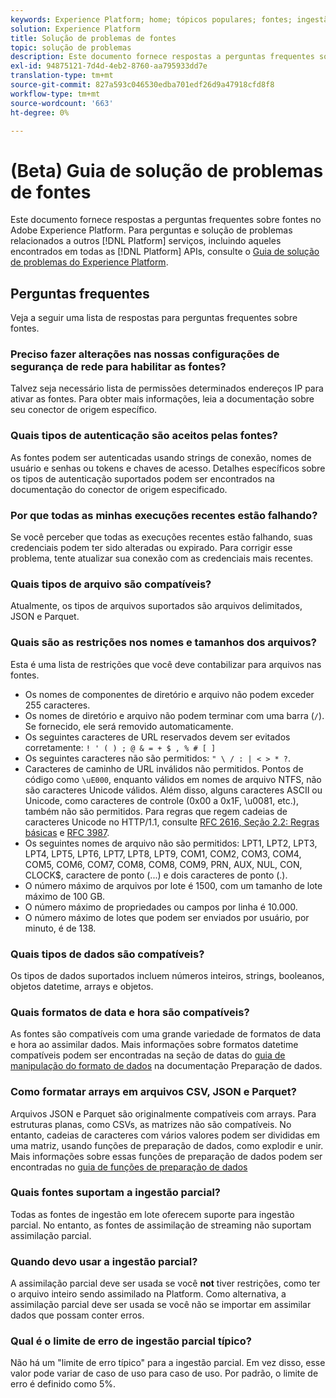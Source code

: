 ```yaml
---
keywords: Experience Platform; home; tópicos populares; fontes; ingestão; solução de problemas; solução de problemas de fontes; perguntas frequentes sobre fontes; perguntas frequentes; conectores de origem; conector de origem; perguntas frequentes sobre conectores de origem; solução de problemas dos conectores de origem;
solution: Experience Platform
title: Solução de problemas de fontes
topic: solução de problemas
description: Este documento fornece respostas a perguntas frequentes sobre fontes no Adobe Experience Platform.
exl-id: 94875121-7d4d-4eb2-8760-aa795933dd7e
translation-type: tm+mt
source-git-commit: 827a593c046530edba701edf26d9a47918cfd8f8
workflow-type: tm+mt
source-wordcount: '663'
ht-degree: 0%

---
```


# (Beta) Guia de solução de problemas de fontes

Este documento fornece respostas a perguntas frequentes sobre fontes no Adobe Experience Platform. Para perguntas e solução de problemas relacionados a outros [!DNL Platform] serviços, incluindo aqueles encontrados em todas as [!DNL Platform] APIs, consulte o [Guia de solução de problemas do Experience Platform](../landing/troubleshooting.md).

## Perguntas frequentes

Veja a seguir uma lista de respostas para perguntas frequentes sobre fontes.

### Preciso fazer alterações nas nossas configurações de segurança de rede para habilitar as fontes?

Talvez seja necessário lista de permissões determinados endereços IP para ativar as fontes. Para obter mais informações, leia a documentação sobre seu conector de origem específico.

### Quais tipos de autenticação são aceitos pelas fontes?

As fontes podem ser autenticadas usando strings de conexão, nomes de usuário e senhas ou tokens e chaves de acesso. Detalhes específicos sobre os tipos de autenticação suportados podem ser encontrados na documentação do conector de origem especificado.

### Por que todas as minhas execuções recentes estão falhando?

Se você perceber que todas as execuções recentes estão falhando, suas credenciais podem ter sido alteradas ou expirado. Para corrigir esse problema, tente atualizar sua conexão com as credenciais mais recentes.

### Quais tipos de arquivo são compatíveis?

Atualmente, os tipos de arquivos suportados são arquivos delimitados, JSON e Parquet.

### Quais são as restrições nos nomes e tamanhos dos arquivos?

Esta é uma lista de restrições que você deve contabilizar para arquivos nas fontes.

- Os nomes de componentes de diretório e arquivo não podem exceder 255 caracteres.
- Os nomes de diretório e arquivo não podem terminar com uma barra (`/`). Se fornecido, ele será removido automaticamente.
- Os seguintes caracteres de URL reservados devem ser evitados corretamente: `! ' ( ) ; @ & = + $ , % # [ ]`
- Os seguintes caracteres não são permitidos: `" \ / : | < > * ?`.
- Caracteres de caminho de URL inválidos não permitidos. Pontos de código como `\uE000`, enquanto válidos em nomes de arquivo NTFS, não são caracteres Unicode válidos. Além disso, alguns caracteres ASCII ou Unicode, como caracteres de controle (0x00 a 0x1F, \u0081, etc.), também não são permitidos. Para regras que regem cadeias de caracteres Unicode no HTTP/1.1, consulte [RFC 2616, Seção 2.2: Regras básicas](https://www.ietf.org/rfc/rfc2616.txt) e [RFC 3987](https://www.ietf.org/rfc/rfc3987.txt).
- Os seguintes nomes de arquivo não são permitidos: LPT1, LPT2, LPT3, LPT4, LPT5, LPT6, LPT7, LPT8, LPT9, COM1, COM2, COM3, COM4, COM5, COM6, COM7, COM8, COM8, COM9, PRN, AUX, NUL, CON, CLOCK$, caractere de ponto (...) e dois caracteres de ponto (.).
- O número máximo de arquivos por lote é 1500, com um tamanho de lote máximo de 100 GB.
- O número máximo de propriedades ou campos por linha é 10.000.
- O número máximo de lotes que podem ser enviados por usuário, por minuto, é de 138.

### Quais tipos de dados são compatíveis?

Os tipos de dados suportados incluem números inteiros, strings, booleanos, objetos datetime, arrays e objetos.

### Quais formatos de data e hora são compatíveis?

As fontes são compatíveis com uma grande variedade de formatos de data e hora ao assimilar dados. Mais informações sobre formatos datetime compatíveis podem ser encontradas na seção de datas do [guia de manipulação do formato de dados](../data-prep/data-handling.md#dates) na documentação Preparação de dados.

### Como formatar arrays em arquivos CSV, JSON e Parquet?

Arquivos JSON e Parquet são originalmente compatíveis com arrays. Para estruturas planas, como CSVs, as matrizes não são compatíveis. No entanto, cadeias de caracteres com vários valores podem ser divididas em uma matriz, usando funções de preparação de dados, como explodir e unir. Mais informações sobre essas funções de preparação de dados podem ser encontradas no [guia de funções de preparação de dados](../data-prep/functions.md#string)

### Quais fontes suportam a ingestão parcial?

Todas as fontes de ingestão em lote oferecem suporte para ingestão parcial. No entanto, as fontes de assimilação de streaming não suportam assimilação parcial.

### Quando devo usar a ingestão parcial?

A assimilação parcial deve ser usada se você **not** tiver restrições, como ter o arquivo inteiro sendo assimilado na Platform. Como alternativa, a assimilação parcial deve ser usada se você não se importar em assimilar dados que possam conter erros.

### Qual é o limite de erro de ingestão parcial típico?

Não há um &quot;limite de erro típico&quot; para a ingestão parcial. Em vez disso, esse valor pode variar de caso de uso para caso de uso. Por padrão, o limite de erro é definido como 5%.

